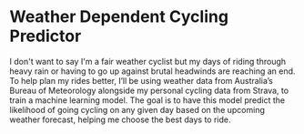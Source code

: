 # Weather Dependent Cycling Predictor

I don't want to say I'm a fair weather cyclist but my days of riding through heavy rain or having to go up against brutal headwinds are reaching an end. To help plan my rides better, I’ll be using weather data from Australia’s Bureau of Meteorology alongside my personal cycling data from Strava, to train a machine learning model. The goal is to have this model predict the likelihood of going cycling on any given day based on the upcoming weather forecast, helping me choose the best days to ride.
